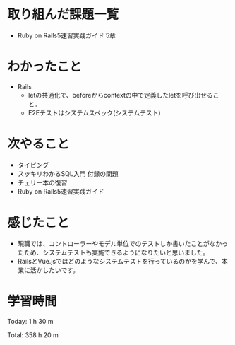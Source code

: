 # 取り組んだ課題一覧
- Ruby on Rails5速習実践ガイド 5章

# わかったこと
- Rails
    - letの共通化で、beforeからcontextの中で定義したletを呼び出せること。
    - E2Eテストはシステムスペック(システムテスト)

# 次やること
- タイピング
- スッキリわかるSQL入門 付録の問題
- チェリー本の復習
- Ruby on Rails5速習実践ガイド

# 感じたこと
- 現職では、コントローラーやモデル単位でのテストしか書いたことがなかったため、システムテストも実施できるようになりたいと思いました。
- RailsとVue.jsではどのようなシステムテストを行っているのかを学んで、本業に活かしたいです。

# 学習時間
Today: 1 h 30 m

Total: 358 h 20 m





























































